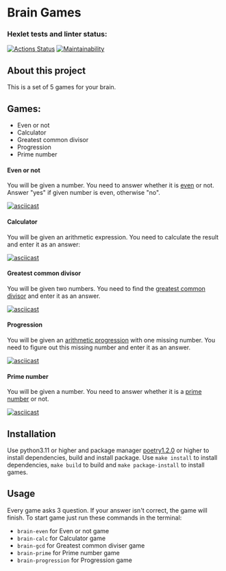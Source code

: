# Brain Games
### Hexlet tests and linter status:
[![Actions Status](https://github.com/WestNach/python-project-49/workflows/hexlet-check/badge.svg)](https://github.com/WestNach/python-project-49/actions)
[![Maintainability](https://api.codeclimate.com/v1/badges/d202ec7fcde83cb28f47/maintainability)](https://codeclimate.com/github/WestNach/python-project-49/maintainability)

## About this project

This is a set of 5 games for your brain.

## Games:

- Even or not
- Calculator
- Greatest common divisor
- Progression
- Prime number

#### Even or not

You will be given a number. You need to answer whether it is [even](https://en.m.wikipedia.org/wiki/Parity_(mathematics)) or not.
Answer "yes" if given number is even, otherwise "no".

[![asciicast](https://asciinema.org/a/https://asciinema.org/a/6DNUPqrN9yiGFwewoTDIXdbVC.svg)](https://asciinema.org/a/https://asciinema.org/a/6DNUPqrN9yiGFwewoTDIXdbVC)

#### Calculator

You will be given an arithmetic expression. You need to calculate the result and enter it as an answer:

[![asciicast](https://asciinema.org/a/https://asciinema.org/a/CgFTOnN0a6FU7eKLZC6c98kNK.svg)](https://asciinema.org/a/https://asciinema.org/a/CgFTOnN0a6FU7eKLZC6c98kNK)

#### Greatest common divisor

You will be given two numbers. You need to find the [greatest common divisor](https://en.wikipedia.org/wiki/Greatest_common_divisor) and enter it as an answer.

[![asciicast](https://asciinema.org/a/https://asciinema.org/a/raaZMTDvDFXCV1aOvrS9Fp6jf.svg)](https://asciinema.org/a/https://asciinema.org/a/raaZMTDvDFXCV1aOvrS9Fp6jf)

#### Progression

You will be given an [arithmetic progression](https://en.wikipedia.org/wiki/Arithmetic_progression) with one missing number.
You need to figure out this missing number and enter it as an answer.

[![asciicast](https://asciinema.org/a/https://asciinema.org/a/mgYknWbLQo2LYljJToQPLqbGn.svg)](https://asciinema.org/a/https://asciinema.org/a/mgYknWbLQo2LYljJToQPLqbGn)


#### Prime number

You will be given a number. You need to answer whether it is a [prime number](https://en.wikipedia.org/wiki/List_of_prime_numbers) or not.

[![asciicast](https://asciinema.org/a/https://asciinema.org/a/gwTTW2GGs4PY7OcJkpKRkp9of.svg)](https://asciinema.org/a/https://asciinema.org/a/gwTTW2GGs4PY7OcJkpKRkp9of)


## Installation

Use python3.11 or higher and package manager [poetry1.2.0](https://python-poetry.org/docs/) or higher to install dependencies, build and install package.
Use ```make install``` to install dependencies, ```make build``` to build and ```make package-install``` to install games.

## Usage

Every game asks 3 question. If your answer isn't correct, the game will finish. To start game just run these commands in the terminal:
- ```brain-even``` for Even or not game
- ```brain-calc``` for Calculator game
- ```brain-gcd``` for Greatest common diviser game
- ```brain-prime``` for Prime number game
- ```brain-progression``` for Progression game